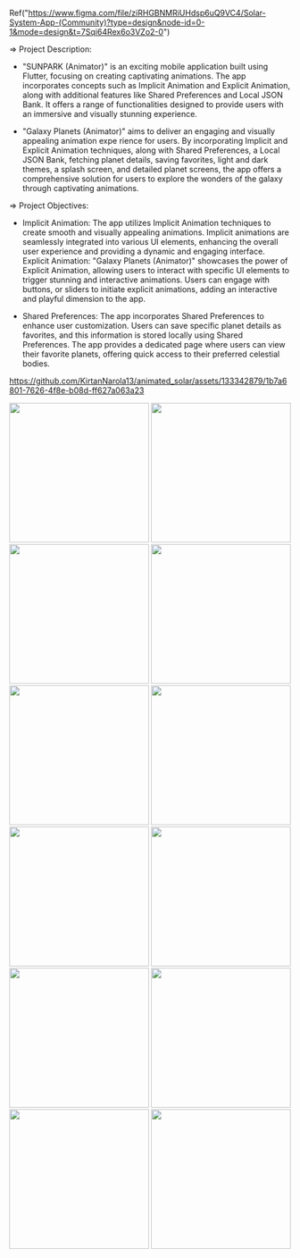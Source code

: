 Ref("https://www.figma.com/file/ziRHGBNMRiUHdsp6uQ9VC4/Solar-System-App-(Community)?type=design&node-id=0-1&mode=design&t=7Sqi64Rex6o3VZo2-0")


=> Project Description:

   - "SUNPARK (Animator)" is an exciting mobile application built using Flutter, focusing on
  creating captivating animations. The app incorporates concepts such as Implicit Animation and
  Explicit Animation, along with additional features like Shared Preferences and Local JSON
  Bank. It offers a range of functionalities designed to provide users with an immersive and
  visually stunning experience.
  
   - "Galaxy Planets (Animator)" aims to deliver an engaging and visually appealing animation
  expe  rience for users. By incorporating Implicit and Explicit Animation techniques, along with
  Shared Preferences, a Local JSON Bank, fetching planet details, saving favorites, light and dark
  themes, a splash screen, and detailed planet screens, the app offers a comprehensive solution for
  users to explore the wonders of the galaxy through captivating animations.

=> Project Objectives:

   - Implicit Animation: The app utilizes Implicit Animation techniques to create smooth and
  visually appealing animations. Implicit animations are seamlessly integrated into various UI
  elements, enhancing the overall user experience and providing a dynamic and engaging interface.
  Explicit Animation: "Galaxy Planets (Animator)" showcases the power of Explicit Animation,
  allowing users to interact with specific UI elements to trigger stunning and interactive
  animations. Users can engage with buttons, or sliders to initiate explicit animations, adding an
  interactive and playful dimension to the app.
  
   - Shared Preferences: The app incorporates Shared Preferences to enhance user customization.
  Users can save specific planet details as favorites, and this information is stored locally using
  Shared Preferences. The app provides a dedicated page where users can view their favorite
  planets, offering quick access to their preferred celestial bodies.


https://github.com/KirtanNarola13/animated_solar/assets/133342879/1b7a6801-7626-4f8e-b08d-ff627a063a23




  <img src="https://github.com/KirtanNarola13/animated_solar/assets/133342879/dc1ed623-551a-4e79-af37-1c2e049dcf46" width="250">
  <img src="https://github.com/KirtanNarola13/animated_solar/assets/133342879/0dfdfdad-41bf-425d-b666-5f67de4111e4" width="250">
  <img src="https://github.com/KirtanNarola13/animated_solar/assets/133342879/ab6189f8-f704-4700-b344-ec0453dca6f0" width="250">
  <img src="https://github.com/KirtanNarola13/animated_solar/assets/133342879/05485653-782f-4b1f-9a7e-4dde5cdd48aa" width="250">
  <img src="https://github.com/KirtanNarola13/animated_solar/assets/133342879/dbb14e91-fc93-40bd-8ea7-f63f12d12fbb" width="250">
  <img src="https://github.com/KirtanNarola13/animated_solar/assets/133342879/28de4490-314f-4641-82c1-1b8577da08bc" width="250">
  <img src="https://github.com/KirtanNarola13/animated_solar/assets/133342879/13beca6b-2423-4533-a012-473e61773922" width="250">
  <img src="https://github.com/KirtanNarola13/animated_solar/assets/133342879/92d519ac-92b2-4f50-bc12-7856c0e81135" width="250">
  <img src="https://github.com/KirtanNarola13/animated_solar/assets/133342879/4d60bb46-719e-4f0d-9bcd-0d98ad5cd815" width="250">
  <img src="https://github.com/KirtanNarola13/animated_solar/assets/133342879/bbadbc11-73f6-49f3-8d87-13ce240fe643" width="250">
  <img src="https://github.com/KirtanNarola13/animated_solar/assets/133342879/49bd2375-c9dd-432c-9e30-5bf73ae4120e" width="250">
  <img src="https://github.com/KirtanNarola13/animated_solar/assets/133342879/1c60487d-36c0-4232-86a6-6df794f54265" width="250">
  
